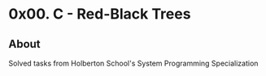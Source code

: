 # 0x00. C - Red-Black Trees

## About
Solved tasks from Holberton School's System Programming Specialization
